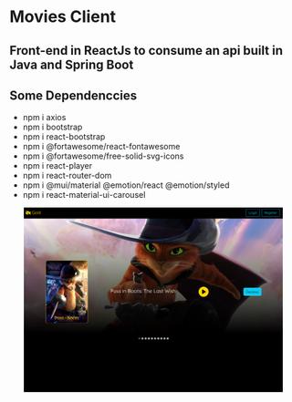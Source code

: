 # Movies Client

## Front-end in ReactJs to consume an api built in Java and Spring Boot

## Some Dependenccies
* npm i axios
* npm i bootstrap
* npm i react-bootstrap
* npm i @fortawesome/react-fontawesome
* npm i @fortawesome/free-solid-svg-icons
* npm i react-player
* npm i react-router-dom
* npm i @mui/material @emotion/react @emotion/styled
* npm i react-material-ui-carousel

<p align="center"> 
  <img src="./public/image/capa.png" width="90%" title="hover text">
</p>